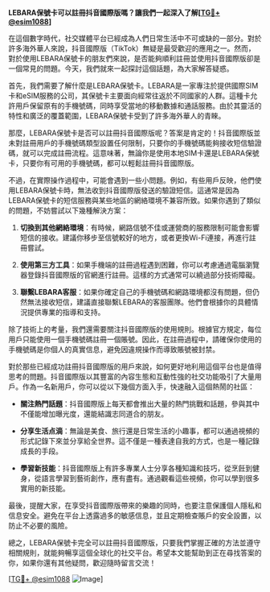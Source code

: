 **LEBARA保號卡可以註冊抖音國際版嗎？讓我們一起深入了解[[TG💪+ @esim1088](https://t.me/s/esim1088)]**

在這個數字時代，社交媒體平台已經成為人們日常生活中不可或缺的一部分。對於許多海外華人來說，抖音國際版（TikTok）無疑是最受歡迎的應用之一。然而，對於使用LEBARA保號卡的朋友們來說，是否能夠順利註冊並使用抖音國際版卻是一個常見的問題。今天，我們就來一起探討這個話題，為大家解答疑惑。

首先，我們需要了解什麼是LEBARA保號卡。LEBARA是一家專注於提供國際SIM卡和eSIM服務的公司，其保號卡主要面向經常往返於不同國家的人群。這種卡允許用戶保留原有的手機號碼，同時享受當地的移動數據和通話服務。由於其靈活的特性和廣泛的覆蓋範圍，LEBARA保號卡受到了許多海外華人的青睞。

那麼，LEBARA保號卡是否可以註冊抖音國際版呢？答案是肯定的！抖音國際版並未對註冊用戶的手機號碼類型設置任何限制，只要你的手機號碼能夠接收短信驗證碼，就可以完成註冊流程。這意味著，無論你是使用本地SIM卡還是LEBARA保號卡，只要你有可用的手機號碼，都可以輕鬆註冊抖音國際版。

不過，在實際操作過程中，可能會遇到一些小問題。例如，有些用戶反映，他們使用LEBARA保號卡時，無法收到抖音國際版發送的驗證短信。這通常是因為LEBARA保號卡的短信服務與某些地區的網絡環境不兼容所致。如果你遇到了類似的問題，不妨嘗試以下幾種解決方案：

1. **切換到其他網絡環境**：有時候，網路信號不佳或運營商的服務限制可能會影響短信的接收。建議你移步至信號較好的地方，或者更換Wi-Fi連接，再進行註冊嘗試。

2. **使用第三方工具**：如果手機端的註冊過程遇到困難，你可以考慮通過電腦瀏覽器登錄抖音國際版的官網進行註冊。這樣的方式通常可以繞過部分技術障礙。

3. **聯繫LEBARA客服**：如果你確定自己的手機號碼和網路環境都沒有問題，但仍然無法接收短信，建議直接聯繫LEBARA的客服團隊。他們會根據你的具體情況提供專業的指導和支持。

除了技術上的考量，我們還需要關注抖音國際版的使用規則。根據官方規定，每位用戶只能使用一個手機號碼註冊一個賬號。因此，在註冊過程中，請確保你使用的手機號碼是你個人的真實信息，避免因違規操作而導致賬號被封禁。

對於那些已經成功註冊抖音國際版的用戶來說，如何更好地利用這個平台也是值得思考的問題。抖音國際版以其豐富的內容生態和互動性強的社交功能吸引了大量用戶。作為一名新用戶，你可以從以下幾個方面入手，快速融入這個熱鬧的社區：

- **關注熱門話題**：抖音國際版上每天都會推出大量的熱門挑戰和話題，參與其中不僅能增加曝光度，還能結識志同道合的朋友。
  
- **分享生活点滴**：無論是美食、旅行還是日常生活的小趣事，都可以通過視頻的形式記錄下來並分享給全世界。這不僅是一種表達自我的方式，也是一種記錄成長的手段。

- **學習新技能**：抖音國際版上有許多專業人士分享各種知識和技巧，從烹飪到健身，從語言學習到藝術創作，應有盡有。通過觀看這些視頻，你可以學到很多實用的新技能。

最後，提醒大家，在享受抖音國際版帶來的樂趣的同時，也要注意保護個人隱私和信息安全。避免在平台上透露過多的敏感信息，並且定期檢查賬戶的安全設置，以防止不必要的風險。

總之，LEBARA保號卡完全可以註冊抖音國際版，只要我們掌握正確的方法並遵守相關規則，就能夠暢享這個全球化的社交平台。希望本文能幫助到正在尋找答案的你，如果你還有其他疑問，歡迎隨時留言交流！

[[TG💪+ @esim1088](https://t.me/s/esim1088) ![Image](https://i.postimg.cc/4NQfJmqS/Snipaste-2025-05-13-00-14-12.png)]